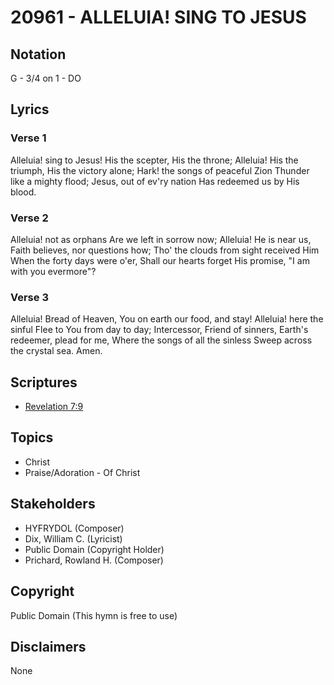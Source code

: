 # 20961 - ALLELUIA! SING TO JESUS

## Notation

G - 3/4 on 1 - DO

## Lyrics

### Verse 1

Alleluia! sing to Jesus! His the scepter, His the throne; Alleluia! His the triumph, His the victory alone; Hark! the songs of peaceful Zion Thunder like a mighty flood; Jesus, out of ev'ry nation Has redeemed us by His blood.

### Verse 2

Alleluia! not as orphans Are we left in sorrow now; Alleluia! He is near us, Faith believes, nor questions how; Tho' the clouds from sight received Him When the forty days were o'er, Shall our hearts forget His promise, "I am with you evermore"?

### Verse 3

Alleluia! Bread of Heaven, You on earth our food, and stay! Alleluia! here the sinful Flee to You from day to day; Intercessor, Friend of sinners, Earth's redeemer, plead for me, Where the songs of all the sinless Sweep across the crystal sea. Amen.


## Scriptures

- [Revelation 7:9](https://www.biblegateway.com/passage/?search=Revelation%207%3A9)

## Topics

- Christ
- Praise/Adoration - Of Christ

## Stakeholders

- HYFRYDOL (Composer)
- Dix, William C. (Lyricist)
- Public Domain (Copyright Holder)
- Prichard, Rowland H. (Composer)

## Copyright

Public Domain
(This hymn is free to use)

## Disclaimers

None

